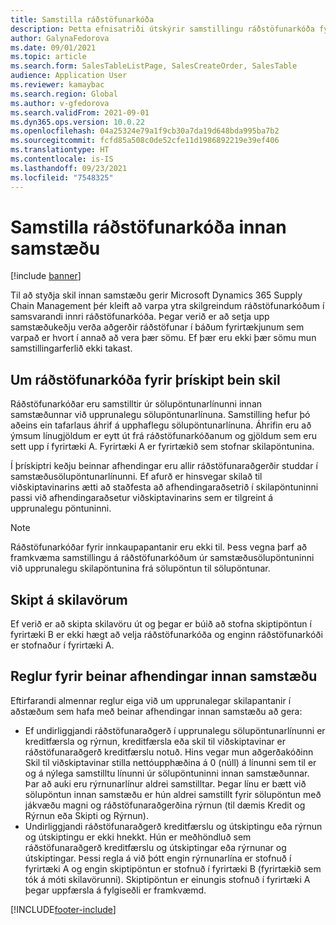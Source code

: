 ```yaml
---
title: Samstilla ráðstöfunarkóða
description: Þetta efnisatriði útskýrir samstillingu ráðstöfunarkóða fyrir samstæðuviðskipti
author: GalynaFedorova
ms.date: 09/01/2021
ms.topic: article
ms.search.form: SalesTableListPage, SalesCreateOrder, SalesTable
audience: Application User
ms.reviewer: kamaybac
ms.search.region: Global
ms.author: v-gfedorova
ms.search.validFrom: 2021-09-01
ms.dyn365.ops.version: 10.0.22
ms.openlocfilehash: 04a25324e79a1f9cb30a7da19d648bda995ba7b2
ms.sourcegitcommit: fcfd85a508c0de52cfe11d1986892219e39ef406
ms.translationtype: HT
ms.contentlocale: is-IS
ms.lasthandoff: 09/23/2021
ms.locfileid: "7548325"
---
```

# <a name="synchronize-intercompany-disposition-codes"></a>Samstilla ráðstöfunarkóða innan samstæðu

[!include [banner](../../includes/banner.md)]

Til að styðja skil innan samstæðu gerir Microsoft Dynamics 365 Supply Chain Management þér kleift að varpa ytra skilgreindum ráðstöfunarkóðum í samsvarandi innri ráðstöfunarkóða. Þegar verið er að setja upp samstæðukeðju verða aðgerðir ráðstöfunar í báðum fyrirtækjunum sem varpað er hvort í annað að vera þær sömu. Ef þær eru ekki þær sömu mun samstillingarferlið ekki takast.

## <a name="about-disposition-codes-for-three-legged-direct-returns"></a>Um ráðstöfunarkóða fyrir þrískipt bein skil

Ráðstöfunarkóðar eru samstilltir úr sölupöntunarlínunni innan samstæðunnar við upprunalegu sölupöntunarlínuna. Samstilling hefur þó aðeins ein tafarlaus áhrif á upphaflegu sölupöntunarlínuna. Áhrifin eru að ýmsum línugjöldum er eytt út frá ráðstöfunarkóðanum og gjöldum sem eru sett upp í fyrirtæki A. Fyrirtæki A er fyrirtækið sem stofnar skilapöntunina.

Í þrískiptri keðju beinnar afhendingar eru allir ráðstöfunaraðgerðir studdar í samstæðusölupöntunarlínunni. Ef afurð er hinsvegar skilað til viðskiptavinarins ætti að staðfesta að afhendingaraðsetrið í skilapöntuninni passi við afhendingaraðsetur viðskiptavinarins sem er tilgreint á upprunalegu pöntuninni.

> [!NOTE]
> Ráðstöfunarkóðar fyrir innkaupapantanir eru ekki til. Þess vegna þarf að framkvæma samstillingu á ráðstöfunarkóðum úr samstæðusölupöntuninni við upprunalegu skilapöntunina frá sölupöntun til sölupöntunar.

## <a name="replacing-returned-items"></a>Skipt á skilavörum

Ef verið er að skipta skilavöru út og þegar er búið að stofna skiptipöntun í fyrirtæki B er ekki hægt að velja ráðstöfunarkóða og enginn ráðstöfunarkóði er stofnaður í fyrirtæki A.

## <a name="rules-for-intercompany-direct-deliveries"></a>Reglur fyrir beinar afhendingar innan samstæðu

Eftirfarandi almennar reglur eiga við um upprunalegar skilapantanir í aðstæðum sem hafa með beinar afhendingar innan samstæðu að gera:

- Ef undirliggjandi ráðstöfunaraðgerð í upprunalegu sölupöntunarlínunni er kreditfærsla og rýrnun, kreditfærsla eða skil til viðskiptavinar er ráðstöfunaraðgerð kreditfærslu notuð. Hins vegar mun aðgerðakóðinn Skil til viðskiptavinar stilla nettóupphæðina á 0 (núll) á línunni sem til er og á nýlega samstilltu línunni úr sölupöntuninni innan samstæðunnar. Þar að auki eru rýrnunarlínur aldrei samstilltar. Þegar línu er bætt við sölupöntun innan samstæðu er hún aldrei samstillt fyrir sölupöntun með jákvæðu magni og ráðstöfunaraðgerðina rýrnun (til dæmis Kredit og Rýrnun eða Skipti og Rýrnun).
- Undirliggjandi ráðstöfunaraðgerð kreditfærslu og útskiptingu eða rýrnun og útskiptingu er ekki hnekkt. Hún er meðhöndluð sem ráðstöfunaraðgerð kreditfærslu og útskiptingar eða rýrnunar og útskiptingar. Þessi regla á við þótt engin rýrnunarlína er stofnuð í fyrirtæki A og engin skiptipöntun er stofnuð í fyrirtæki B (fyrirtækið sem tók á móti skilavörunni). Skiptipöntun er einungis stofnuð í fyrirtæki A þegar uppfærsla á fylgiseðli er framkvæmd.

[!INCLUDE[footer-include](../../includes/footer-banner.md)]
